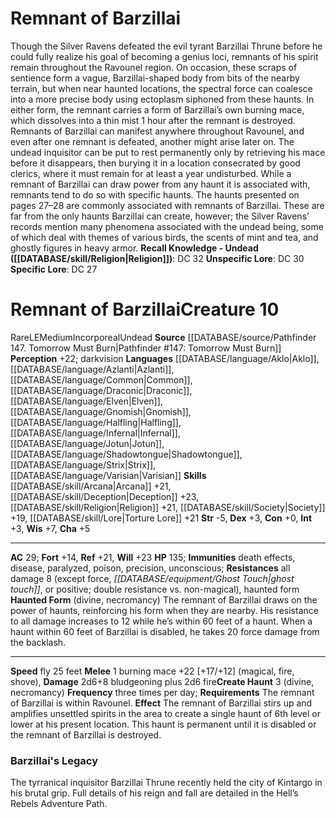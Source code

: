 ﻿---
ac: '29'
alignment: LE
all_resistance: '8'
burrow_speed: null
charisma: '+5'
climb_speed: null
constitution: '+0'
creature_ability:
- Create Haunt
- Haunted Form
creature_family: null
description: "Though the Silver Ravens defeated the evil tyrant Barzillai Thrune before\
  \ he could fully realize his goal of becoming a genius loci, remnants of his spirit\
  \ remain throughout the Ravounel region. On occasion, these scraps of sentience\
  \ form a vague, Barzillai-shaped body from bits of the nearby terrain, but when\
  \ near haunted locations, the spectral force can coalesce into a more precise body\
  \ using ectoplasm siphoned from these haunts. In either form, the remnant carries\
  \ a form of Barzillai\u2019s own burning mace, which dissolves into a thin mist\
  \ 1 hour after the remnant is destroyed.<br/><br/> Remnants of Barzillai can manifest\
  \ anywhere throughout Ravounel, and even after one remnant is defeated, another\
  \ might arise later on. The undead inquisitor can be put to rest permanently only\
  \ by retrieving his mace before it disappears, then burying it in a location consecrated\
  \ by good clerics, where it must remain for at least a year undisturbed.<br/><br/>\
  \ While a remnant of Barzillai can draw power from any haunt it is associated with,\
  \ remnants tend to do so with specific haunts. The haunts presented on pages 27\u2013\
  28 are commonly associated with remnants of Barzillai. These are far from the only\
  \ haunts Barzillai can create, however; the Silver Ravens\u2019 records mention\
  \ many phenomena associated with the undead being, some of which deal with themes\
  \ of various birds, the scents of mint and tea, and ghostly figures in heavy armor.<br/><br/><b><u>Recall\
  \ Knowledge - Undead</u> ( [[DATABASE/skill/Religion|Religion]] )</b>: DC 32<br/><b><u>Unspecific\
  \ Lore</u></b>: DC 30<br/><b><u>Specific Lore</u></b>: DC 27"
dexterity: '+3'
element: null
fly_speed: '25'
fortitude: '+14'
hardness: null
hp: '135'
id: '458'
immunity:
- death effects
- disease
- paralyzed
- poison
- precision
- unconscious
intelligence: '+3'
land_speed: null
language:
- '[[DATABASE/language/Aklo|Aklo]]'
- '[[DATABASE/language/Azlanti|Azlanti]]'
- '[[DATABASE/language/Common|Common]]'
- '[[DATABASE/language/Draconic|Draconic]]'
- '[[DATABASE/language/Elven|Elven]]'
- '[[DATABASE/language/Gnomish|Gnomish]]'
- '[[DATABASE/language/Halfling|Halfling]]'
- '[[DATABASE/language/Infernal|Infernal]]'
- '[[DATABASE/language/Jotun|Jotun]]'
- '[[DATABASE/language/Shadowtongue|Shadowtongue]]'
- '[[DATABASE/language/Strix|Strix]]'
- '[[DATABASE/language/Varisian|Varisian]]'
level: '10'
max_speed: '25'
name: Remnant of Barzillai
perception: '+22'
rarity: Rare
reflex: '+21'
resistance:
- all damage 8 (except force
- '[[DATABASE/equipment/Ghost Touch|ghost touch]]'
- orpositive; double resistance vs. non-magical)
- haunted form
rus_type_level: null
school: null
sense:
- darkvision
size: Medium
skill:
- '[[DATABASE/skill/Arcana|Arcana]] +21'
- '[[DATABASE/skill/Deception|Deception]] +23'
- '[[DATABASE/skill/Religion|Religion]] +21'
- '[[DATABASE/skill/Society|Society]] +19'
- '[[DATABASE/skill/Lore|TortureLore]] +21'
source: '[[DATABASE/source/Pathfinder 147. Tomorrow Must Burn|Pathfinder #147: Tomorrow
  Must Burn]]'
speed:
- fly 25 feet
spell: null
strength: '-5'
strength_req: '-5'
strongest_save:
- Will
swim_speed: null
trait:
- '[[DATABASE/trait/Incorporeal|Incorporeal]]'
- '[[DATABASE/trait/Rare|Rare]]'
- '[[DATABASE/trait/Undead|Undead]]'
type: Creature
vision: Darkvision
weakest_save:
- Fortitude
weakness: null
will: '+23'
wisdom: '+7'

---
# Remnant of Barzillai

Though the Silver Ravens defeated the evil tyrant Barzillai Thrune before he could fully realize his goal of becoming a genius loci, remnants of his spirit remain throughout the Ravounel region. On occasion, these scraps of sentience form a vague, Barzillai-shaped body from bits of the nearby terrain, but when near haunted locations, the spectral force can coalesce into a more precise body using ectoplasm siphoned from these haunts. In either form, the remnant carries a form of Barzillai’s own burning mace, which dissolves into a thin mist 1 hour after the remnant is destroyed.
 Remnants of Barzillai can manifest anywhere throughout Ravounel, and even after one remnant is defeated, another might arise later on. The undead inquisitor can be put to rest permanently only by retrieving his mace before it disappears, then burying it in a location consecrated by good clerics, where it must remain for at least a year undisturbed.
 While a remnant of Barzillai can draw power from any haunt it is associated with, remnants tend to do so with specific haunts. The haunts presented on pages 27–28 are commonly associated with remnants of Barzillai. These are far from the only haunts Barzillai can create, however; the Silver Ravens’ records mention many phenomena associated with the undead being, some of which deal with themes of various birds, the scents of mint and tea, and ghostly figures in heavy armor.
**Recall Knowledge - Undead ([[DATABASE/skill/Religion|Religion]])**: DC 32
**Unspecific Lore**: DC 30
**Specific Lore**: DC 27

# Remnant of Barzillai<span class="item-type">Creature 10</span>

<span class="trait-rare item-trait">Rare</span><span class="trait-alignment item-trait">LE</span><span class="trait-size item-trait">Medium</span><span class="item-trait">Incorporeal</span><span class="item-trait">Undead</span>
**Source** [[DATABASE/source/Pathfinder 147. Tomorrow Must Burn|Pathfinder #147: Tomorrow Must Burn]]
**Perception** +22; darkvision
**Languages** [[DATABASE/language/Aklo|Aklo]], [[DATABASE/language/Azlanti|Azlanti]], [[DATABASE/language/Common|Common]], [[DATABASE/language/Draconic|Draconic]], [[DATABASE/language/Elven|Elven]], [[DATABASE/language/Gnomish|Gnomish]], [[DATABASE/language/Halfling|Halfling]], [[DATABASE/language/Infernal|Infernal]], [[DATABASE/language/Jotun|Jotun]], [[DATABASE/language/Shadowtongue|Shadowtongue]], [[DATABASE/language/Strix|Strix]], [[DATABASE/language/Varisian|Varisian]]
**Skills** [[DATABASE/skill/Arcana|Arcana]] +21, [[DATABASE/skill/Deception|Deception]] +23, [[DATABASE/skill/Religion|Religion]] +21, [[DATABASE/skill/Society|Society]] +19, [[DATABASE/skill/Lore|Torture Lore]] +21
**Str** -5, **Dex** +3, **Con** +0, **Int** +3, **Wis** +7, **Cha** +5

---
**AC** 29; **Fort** +14, **Ref** +21, **Will** +23
**HP** 135; **Immunities** death effects, disease, paralyzed, poison, precision, unconscious; **Resistances** all damage 8 (except force, _[[DATABASE/equipment/Ghost Touch|ghost touch]]_, or positive; double resistance vs. non-magical), haunted form
<span class="in-box-ability">**Haunted Form** (divine, necromancy) The remnant of Barzillai draws on the power of haunts, reinforcing his form when they are nearby. His resistance to all damage increases to 12 while he’s within 60 feet of a haunt. When a haunt within 60 feet of Barzillai is disabled, he takes 20 force damage from the backlash.</span>

---
**Speed** fly 25 feet
<span class="in-box-ability">**Melee** <span class="action-icon">1</span> burning mace +22 [+17/+12] (magical, fire, shove), **Damage** 2d6+8 bludgeoning plus 2d6 fire</span><span class="in-box-ability">**Create Haunt** <span class="action-icon">3</span> (divine, necromancy) **Frequency** three times per day; **Requirements** The remnant of Barzillai is within Ravounel. **Effect** The remnant of Barzillai stirs up and amplifies unsettled spirits in the area to create a single haunt of 6th level or lower at his present location. This haunt is permanent until it is disabled or the remnant of Barzillai is destroyed.</span>

###  Barzillai's Legacy

The tyrranical inquisitor Barzillai Thrune recently held the city of Kintargo in his brutal grip. Full details of his reign and fall are detailed in the Hell’s Rebels Adventure Path.